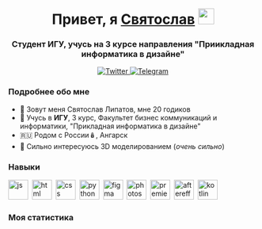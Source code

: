 <div id="header" align="center">
    <h1 align="center">Привет, я <a href="https://vk.com/liipayy" target="_blank">Святослав</a> 
    <img src="https://github.com/blackcater/blackcater/raw/main/images/Hi.gif" height="32"/></h1>
    <h3 align="center">Студент ИГУ, учусь на 3 курсе направления "Приикладная информатика в дизайне"</h3>
</div>

<div id="socials" align="center">
  <a href="https://vk.com/liipayy">
    <img src="https://img.shields.io/badge/VKontakte-blue?style=for-the-badge&logo=vk&logoColor=white" alt="Twitter"/>
  </a>
  <a href="https://t.me/liipkka">
    <img src="https://img.shields.io/badge/Telegram-blue?style=for-the-badge&logo=telegram&logoColor=white" alt="Telegram"/>
  </a>
</div>

### Подробнее обо мне
- 🫡 Зовут меня Святослав Липатов, мне 20 годиков
- 🏫 Учусь в **ИГУ**, 3 курс, Факультет бизнес коммуникаций и информатики, "Прикладная информатика в дизайне"
- 🇷🇺 Родом с России🪆, Ангарск
- 📖 Сильно интересуюсь 3D моделированием (*очень сильно*)

### Навыки 
<img src="https://cdn.jsdelivr.net/gh/devicons/devicon/icons/javascript/javascript-original.svg" title="js" width="40" height="40"/>&nbsp;
<img src="https://cdn.jsdelivr.net/gh/devicons/devicon/icons/html5/html5-original.svg" title="html" width="40" height="40"/>&nbsp;
<img src="https://cdn.jsdelivr.net/gh/devicons/devicon/icons/css3/css3-original.svg" title="css" width="40" height="40"/>&nbsp;
<img src="https://cdn.jsdelivr.net/gh/devicons/devicon/icons/python/python-original.svg" title="python" width="40" height="40"/>&nbsp;
<img src="https://cdn.jsdelivr.net/gh/devicons/devicon/icons/figma/figma-original.svg" title="figma" width="40" height="40"/>&nbsp;
<img src="https://cdn.jsdelivr.net/gh/devicons/devicon/icons/photoshop/photoshop-line.svg"  title="photoshop" width="40" height="40"/>&nbsp;
<img src="https://cdn.jsdelivr.net/gh/devicons/devicon/icons/premierepro/premierepro-original.svg"  title="premiere" width="40" height="40"/>&nbsp;
<img src="https://cdn.jsdelivr.net/gh/devicons/devicon/icons/aftereffects/aftereffects-original.svg" title="aftereffects" width="40" height="40"/>&nbsp;
<img src="https://cdn.jsdelivr.net/gh/devicons/devicon/icons/kotlin/kotlin-original.svg" title="kotlin" width="40" height="40"/>&nbsp;


### Моя статистика

<div id="stat" align="center">
    <img src="https://github-profile-summary-cards.vercel.app/api/cards/profile-details?username=svyatoslavlipatov&theme=github_dark" alt=""/>
    <img src="https://github-profile-summary-cards.vercel.app/api/cards/most-commit-language?username=svyatoslavlipatov&theme=github_dark" alt=""/>
     <img src="https://github-profile-summary-cards.vercel.app/api/cards/stats?username=svyatoslavlipatov&theme=github_dark" alt=""/>
</div>